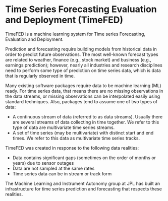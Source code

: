 # Time Series Forecasting Evaluation and Deployment (TimeFED)

TimeFED is a machine learning system for Time series Forecasting, Evaluation and Deployment.

Prediction and forecasting require building models from historical data in order to predict future observations.  The most well-known forecast types are related to weather, finance (e.g., stock market) and business (e.g., earnings prediction); however, nearly all industries and research disciplines need to perform some type of prediction on time series data, which is data that is regularly observed in time.  

Many existing software packages require data to be machine learning (ML) ready.  For time series data, that means there are no missing observations in the data streams, or missing observations can be interpolated easily using standard techniques.  Also, packages tend to assume one of two types of data:
* A continuous stream of data (referred to as data streams).  Usually there are several streams of data collecting in time together.  We refer to this type of data are multivariate time series streams.
* A set of time series (may be multivariate) with distinct start and end times.  We refer to this data as multivariate time series tracks.

TimeFED was created in response to the following data realities:

* Data contains significant gaps (sometimes on the order of months or years) due to sensor outages
* Data are not sampled at the same rates
* Time series data can be in stream or track form

The Machine Learning and Instrument Autonomy group at JPL has built an infrastructure for time series prediction and forecasting that respects these realities.
